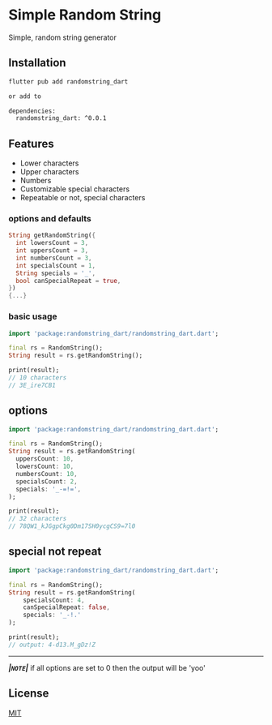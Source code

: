 # Simple Random String
 Simple, random string generator

## Installation
```bash
flutter pub add randomstring_dart

or add to

dependencies:
  randomstring_dart: ^0.0.1
```

## Features

  * Lower characters
  * Upper characters
  * Numbers
  * Customizable special characters
  * Repeatable or not, special characters

### options and defaults

```dart
String getRandomString({
  int lowersCount = 3,
  int uppersCount = 3,
  int numbersCount = 3,
  int specialsCount = 1,
  String specials = '_',
  bool canSpecialRepeat = true,
})
{...}

```

### basic usage

```dart
import 'package:randomstring_dart/randomstring_dart.dart';

final rs = RandomString();
String result = rs.getRandomString();

print(result);
// 10 characters
// 3E_ire7CB1
```

## options

```dart
import 'package:randomstring_dart/randomstring_dart.dart';

final rs = RandomString();
String result = rs.getRandomString(
  uppersCount: 10,
  lowersCount: 10,
  numbersCount: 10,
  specialsCount: 2,
  specials: '_-=!=',
);

print(result);
// 32 characters
// 78QW1_kJGgpCkg0Dm17SH0ycgCS9=7l0
```

## special not repeat

```dart
import 'package:randomstring_dart/randomstring_dart.dart';

final rs = RandomString();
String result = rs.getRandomString(
    specialsCount: 4,
    canSpecialRepeat: false,
    specials: '_-!.'
);

print(result);
// output: 4-d13.M_gDz!Z
```

---
***|`NOTE`|***
if all options are set to 0 then the output will be 'yoo'

## License

  [MIT](LICENSE)